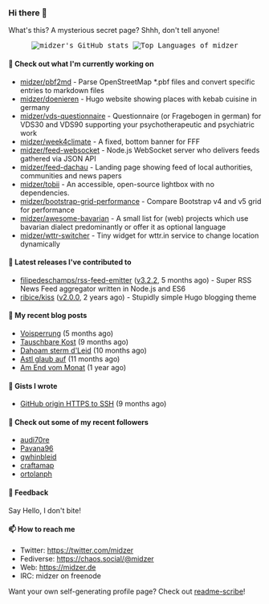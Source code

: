 ### Hi there 👋

What's this? A mysterious secret page? Shhh, don't tell anyone!

<p align="center">
  <kbd>
    <img src="https://github-readme-stats.vercel.app/api?username=midzer&show_icons=true&theme=tokyonight" alt="midzer's GitHub stats">
    <img src="https://github-readme-stats.vercel.app/api/top-langs/?username=midzer&layout=compact&langs_count=8&theme=tokyonight" alt="Top Languages of midzer">
  </kbd>
</p>

#### 🌱 Check out what I'm currently working on

- [midzer/pbf2md](https://github.com/midzer/pbf2md) - Parse OpenStreetMap *.pbf files and convert specific entries to markdown files
- [midzer/doenieren](https://github.com/midzer/doenieren) - Hugo website showing places with kebab cuisine in germany
- [midzer/vds-questionnaire](https://github.com/midzer/vds-questionnaire) - Questionnaire (or Fragebogen in german) for VDS30 and VDS90 supporting your psychotherapeutic and psychiatric work
- [midzer/week4climate](https://github.com/midzer/week4climate) - A fixed, bottom banner for FFF
- [midzer/feed-websocket](https://github.com/midzer/feed-websocket) - Node.js WebSocket server who delivers feeds gathered via JSON API
- [midzer/feed-dachau](https://github.com/midzer/feed-dachau) - Landing page showing feed of local authorities, communities and news papers
- [midzer/tobii](https://github.com/midzer/tobii) - An accessible, open-source lightbox with no dependencies.
- [midzer/bootstrap-grid-performance](https://github.com/midzer/bootstrap-grid-performance) - Compare Bootstrap v4 and v5 grid for performance
- [midzer/awesome-bavarian](https://github.com/midzer/awesome-bavarian) - A small list for (web) projects which use bavarian dialect predominantly or offer it as optional language
- [midzer/wttr-switcher](https://github.com/midzer/wttr-switcher) - Tiny widget for wttr.in service to change location dynamically

#### 🔭 Latest releases I've contributed to

- [filipedeschamps/rss-feed-emitter](https://github.com/filipedeschamps/rss-feed-emitter) ([v3.2.2](https://github.com/filipedeschamps/rss-feed-emitter/releases/tag/v3.2.2), 5 months ago) - Super RSS News Feed aggregator written in Node.js and ES6
- [ribice/kiss](https://github.com/ribice/kiss) ([v2.0.0](https://github.com/ribice/kiss/releases/tag/v2.0.0), 2 years ago) - Stupidly simple Hugo blogging theme

#### 📜 My recent blog posts

- [Voisperrung](https://ampergai.de/2020/08/001/) (5 months ago)
- [Tauschbare Kost](https://ampergai.de/2020/04/001/) (9 months ago)
- [Dahoam sterm d&#39;Leid](https://ampergai.de/2020/03/001/) (10 months ago)
- [Astl glaub auf](https://ampergai.de/2020/02/001/) (11 months ago)
- [Am End vom Monat](https://ampergai.de/2020/01/002/) (1 year ago)

#### 📓 Gists I wrote

- [GitHub origin HTTPS to SSH](https://gist.github.com/3ceba8ad7d956e02d9e920b121d8d059) (9 months ago)

#### 👯 Check out some of my recent followers

- [audi70re](https://github.com/audi70re)
- [Pavana96](https://github.com/Pavana96)
- [gwhinbleid](https://github.com/gwhinbleid)
- [craftamap](https://github.com/craftamap)
- [ortolanph](https://github.com/ortolanph)

#### 💬 Feedback

Say Hello, I don't bite!

#### 📫 How to reach me

- Twitter: https://twitter.com/midzer
- Fediverse: https://chaos.social/@midzer
- Web: https://midzer.de
- IRC: midzer on freenode

Want your own self-generating profile page? Check out [readme-scribe](https://github.com/muesli/readme-scribe)!
